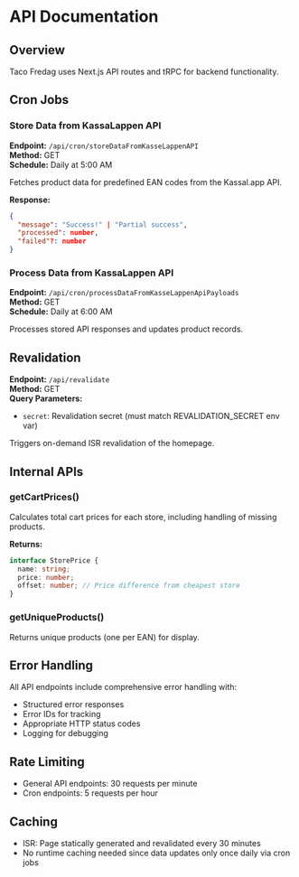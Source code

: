 # API Documentation

## Overview

Taco Fredag uses Next.js API routes and tRPC for backend functionality.

## Cron Jobs

### Store Data from KassaLappen API

**Endpoint:** `/api/cron/storeDataFromKasseLappenAPI`  
**Method:** GET  
**Schedule:** Daily at 5:00 AM  

Fetches product data for predefined EAN codes from the Kassal.app API.

**Response:**
```json
{
  "message": "Success!" | "Partial success",
  "processed": number,
  "failed"?: number
}
```

### Process Data from KassaLappen API

**Endpoint:** `/api/cron/processDataFromKasseLappenApiPayloads`  
**Method:** GET  
**Schedule:** Daily at 6:00 AM  

Processes stored API responses and updates product records.

## Revalidation

**Endpoint:** `/api/revalidate`  
**Method:** GET  
**Query Parameters:**
- `secret`: Revalidation secret (must match REVALIDATION_SECRET env var)

Triggers on-demand ISR revalidation of the homepage.

## Internal APIs

### getCartPrices()

Calculates total cart prices for each store, including handling of missing products.

**Returns:**
```typescript
interface StorePrice {
  name: string;
  price: number;
  offset: number; // Price difference from cheapest store
}
```

### getUniqueProducts()

Returns unique products (one per EAN) for display.

## Error Handling

All API endpoints include comprehensive error handling with:
- Structured error responses
- Error IDs for tracking
- Appropriate HTTP status codes
- Logging for debugging

## Rate Limiting

- General API endpoints: 30 requests per minute
- Cron endpoints: 5 requests per hour

## Caching

- ISR: Page statically generated and revalidated every 30 minutes
- No runtime caching needed since data updates only once daily via cron jobs